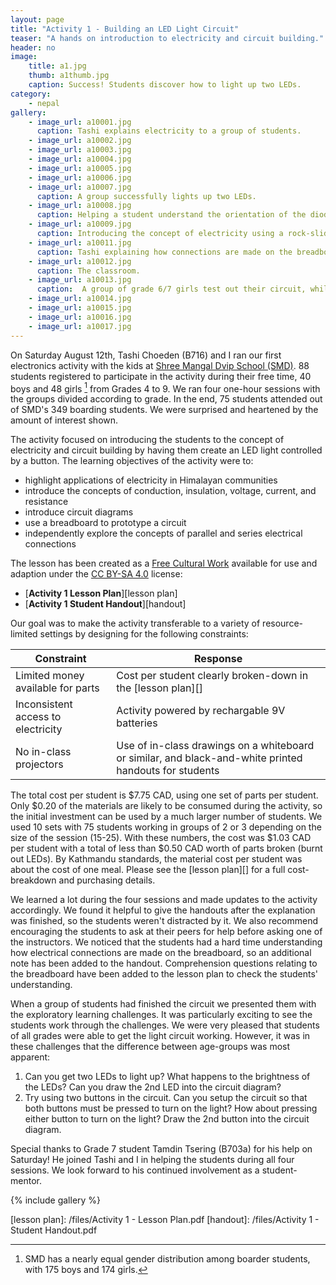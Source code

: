 ```yaml
---
layout: page
title: "Activity 1 - Building an LED Light Circuit"
teaser: "A hands on introduction to electricity and circuit building."
header: no
image: 
    title: a1.jpg
    thumb: a1thumb.jpg
    caption: Success! Students discover how to light up two LEDs.
category:
    - nepal
gallery:
    - image_url: a10001.jpg
      caption: Tashi explains electricity to a group of students.
    - image_url: a10002.jpg
    - image_url: a10003.jpg
    - image_url: a10004.jpg
    - image_url: a10005.jpg
    - image_url: a10006.jpg
    - image_url: a10007.jpg
      caption: A group successfully lights up two LEDs.
    - image_url: a10008.jpg
      caption: Helping a student understand the orientation of the diode.
    - image_url: a10009.jpg
      caption: Introducing the concept of electricity using a rock-slide analogy.
    - image_url: a10011.jpg
      caption: Tashi explaining how connections are made on the breadboard.
    - image_url: a10012.jpg
      caption: The classroom.
    - image_url: a10013.jpg
      caption:  A group of grade 6/7 girls test out their circuit, while Harry, Tamdin, and Tashi help in the background.
    - image_url: a10014.jpg
    - image_url: a10015.jpg
    - image_url: a10016.jpg
    - image_url: a10017.jpg
---
```


On Saturday August 12th, Tashi Choeden (B716) and I ran our first electronics activity with the kids at [Shree Mangal Dvip School (SMD)][smd]. 88 students registered to participate in the activity during their free time, 40 boys and 48 girls [^1] from Grades 4 to 9. We ran four one-hour sessions with the groups divided according to grade. In the end, 75 students attended out of SMD's 349 boarding students. We were surprised and heartened by the amount of interest shown.

The activity focused on introducing the students to the concept of electricity and circuit building by having them create an LED light controlled by a button. The learning objectives of the activity were to:

*	highlight applications of electricity in Himalayan communities
*	introduce the concepts of conduction, insulation, voltage, current, and resistance
*	introduce circuit diagrams
*	use a breadboard to prototype a circuit
*	independently explore the concepts of parallel and series electrical connections

The lesson has been created as a [Free Cultural Work][] available for use and adaption under the [CC BY-SA 4.0][] license:

* [**Activity 1 Lesson Plan**][lesson plan]
* [**Activity 1 Student Handout**][handout]

Our goal was to make the activity transferable to a variety of resource-limited settings by designing for the following constraints:

| Constraint | Response |
|------------|----------|
| Limited money available for parts | Cost per student clearly broken-down in the [lesson plan][] |
| Inconsistent access to electricity | Activity powered by rechargable 9V batteries |
| No in-class projectors | Use of in-class drawings on a whiteboard or similar, and black-and-white printed handouts for students |

The total cost per student is $7.75 CAD, using one set of parts per student. Only $0.20 of the materials are likely to be consumed during the activity, so the initial investment can be used by a much larger number of students. We used 10 sets with 75 students working in groups of 2 or 3 depending on the size of the session (15-25). With these numbers, the cost was $1.03 CAD per student with a total of less than $0.50 CAD worth of parts broken (burnt out LEDs). By Kathmandu standards, the material cost per student was about the cost of one meal. Please see the [lesson plan][] for a full cost-breakdown and purchasing details.

We learned a lot during the four sessions and made updates to the activity accordingly. We found it helpful to give the handouts after the explanation was finished, so the students weren't distracted by it. We also recommend encouraging the students to ask at their peers for help before asking one of the instructors. We noticed that the students had a hard time understanding how electrical connections are made on the breadboard, so an additional note has been added to the handout. Comprehension questions relating to the breadboard have been added to the lesson plan to check the students' understanding.

When a group of students had finished the circuit we presented them with the exploratory learning challenges. It was particularly exciting to see the students work through the challenges. We were very pleased that students of all grades were able to get the light circuit working. However, it was in these challenges that the difference between age-groups was most apparent:

1. Can you get two LEDs to light up? What happens to the brightness of the LEDs? Can you draw the 2nd LED into the circuit diagram?
2. Try using two buttons in the circuit. Can you setup the circuit so that both buttons must be pressed to turn on the light? How about pressing either button to turn on the light? Draw the 2nd button into the circuit diagram.

Special thanks to Grade 7 student Tamdin Tsering (B703a) for his help on Saturday! He joined Tashi and I in helping the students during all four sessions. We look forward to his continued involvement as a student-mentor.

{% include gallery %}

[^1]: SMD has a nearly equal gender distribution among boarder students, with 175 boys and 174 girls.

[smd]: https://www.himalayanchildren.org/
[CC BY-SA 4.0]: https://creativecommons.org/licenses/by-sa/4.0/
[Free Cultural Work]: https://creativecommons.org/share-your-work/public-domain/freeworks/
[lesson plan]: /files/Activity 1 - Lesson Plan.pdf
[handout]: /files/Activity 1 - Student Handout.pdf